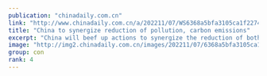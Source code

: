```yaml
---
publication: "chinadaily.com.cn"
link: "http://www.chinadaily.com.cn/a/202211/07/WS6368a5bfa3105ca1f22747e5.html"
title: "China to synergize reduction of pollution, carbon emissions"
excerpt: "China will beef up actions to synergize the reduction of both pollution and carbon emissions as it forges ahead with its climate targets, said Zhao Yingmin, head of Chinese delegation to the COP 27 Un"
image: "http://img2.chinadaily.com.cn/images/202211/07/6368a5bfa3105ca157c08578.jpeg"
group: con
rank: 4
---
```

